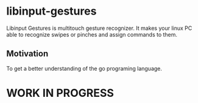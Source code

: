 # libinput-gestures
Libinput Gestures is multitouch gesture recognizer. It makes your linux PC able to recognize swipes or pinches and assign commands to them.

## Motivation
To get a better understanding of the go programing language. 

# WORK IN PROGRESS
